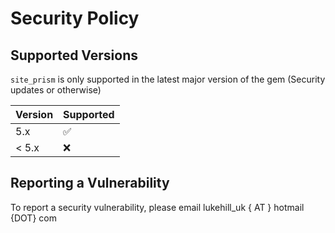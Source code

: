 # Security Policy

## Supported Versions

`site_prism` is only supported in the latest major version of the gem (Security updates or otherwise)

| Version  | Supported          |
|----------|--------------------|
| 5.x      | :white_check_mark: |
| < 5.x    | :x:                |

## Reporting a Vulnerability

To report a security vulnerability, please email lukehill_uk { AT } hotmail {DOT} com
